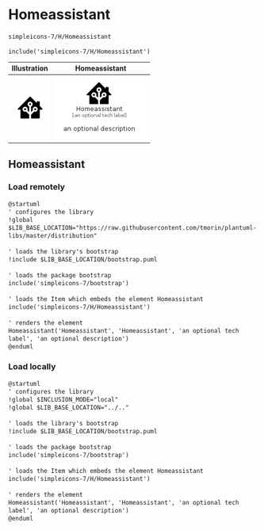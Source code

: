 # Homeassistant


```text
simpleicons-7/H/Homeassistant
```

```text
include('simpleicons-7/H/Homeassistant')
```



| Illustration | Homeassistant |
| :---: | :---: |
| ![illustration for Illustration](../../simpleicons-7/H/Homeassistant.png) | ![illustration for Homeassistant](../../simpleicons-7/H/Homeassistant.Local.png) |




## Homeassistant

### Load remotely
```plantuml
@startuml
' configures the library
!global $LIB_BASE_LOCATION="https://raw.githubusercontent.com/tmorin/plantuml-libs/master/distribution"

' loads the library's bootstrap
!include $LIB_BASE_LOCATION/bootstrap.puml

' loads the package bootstrap
include('simpleicons-7/bootstrap')

' loads the Item which embeds the element Homeassistant
include('simpleicons-7/H/Homeassistant')

' renders the element
Homeassistant('Homeassistant', 'Homeassistant', 'an optional tech label', 'an optional description')
@enduml
```

### Load locally
```plantuml
@startuml
' configures the library
!global $INCLUSION_MODE="local"
!global $LIB_BASE_LOCATION="../.."

' loads the library's bootstrap
!include $LIB_BASE_LOCATION/bootstrap.puml

' loads the package bootstrap
include('simpleicons-7/bootstrap')

' loads the Item which embeds the element Homeassistant
include('simpleicons-7/H/Homeassistant')

' renders the element
Homeassistant('Homeassistant', 'Homeassistant', 'an optional tech label', 'an optional description')
@enduml
```

